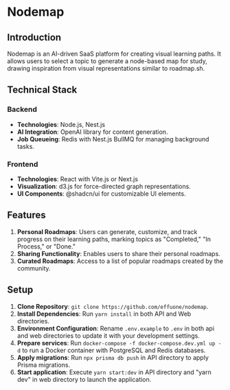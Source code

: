 # Nodemap

## Introduction

Nodemap is an AI-driven SaaS platform for creating visual learning paths. It allows users to select a topic to generate a node-based map for study, drawing inspiration from visual representations similar to roadmap.sh.

## Technical Stack

### Backend

- **Technologies**: Node.js, Nest.js
- **AI Integration**: OpenAI library for content generation.
- **Job Queueing**: Redis with Nest.js BullMQ for managing background tasks.

### Frontend

- **Technologies**: React with Vite.js or Next.js
- **Visualization**: d3.js for force-directed graph representations.
- **UI Components**: @shadcn/ui for customizable UI elements.

## Features

1. **Personal Roadmaps**: Users can generate, customize, and track progress on their learning paths, marking topics as "Completed," "In Process," or "Done."
2. **Sharing Functionality**: Enables users to share their personal roadmaps.
3. **Curated Roadmaps**: Access to a list of popular roadmaps created by the community.

## Setup

1. **Clone Repository**: `git clone https://github.com/effuone/nodemap`.
2. **Install Dependencies**: Run `yarn install` in both API and Web directories.
3. **Environment Configuration**: Rename `.env.example` to `.env` in both api and web directories to update it with your development settings.
4. **Prepare services**: Run `docker-compose -f docker-compose.dev.yml up -d` to run a Docker container with PostgreSQL and Redis databases.
4. **Apply migrations**: Run `npx prisma db push` in API directory to apply Prisma migrations.
5. **Start application**: Execute `yarn start:dev` in API directory and "yarn dev" in web directory to launch the application.
